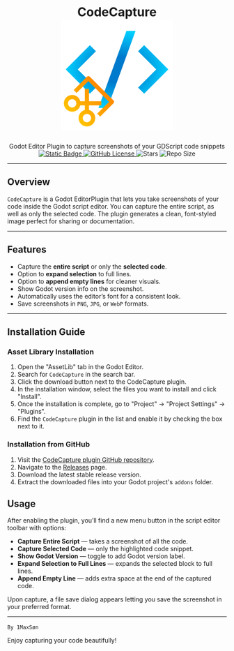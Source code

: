 <h1 align="center">
	<b>CodeCapture</b> <br>
	<img alt="Logo" src="icon.svg">
</h1>
<p align="center">
Godot Editor Plugin to capture screenshots of your GDScript code snippets<br>
<a href="https://godotengine.org/download/archive/">
	<img alt="Static Badge" src="https://img.shields.io/badge/Godot-4.4%2B-blue">
</a>
<a href="LICENSE">
<img alt="GitHub License" src="https://img.shields.io/github/license/1MaxSon/code-capture">
</a>
<img alt="Stars" src="https://img.shields.io/github/stars/1MaxSon/code-capture">
<img alt="Repo Size" src="https://img.shields.io/github/repo-size/1MaxSon/code-capture">

</p>

---

## Overview

`CodeCapture` is a Godot EditorPlugin that lets you take screenshots of your code inside the Godot script editor. You can capture the entire script, as well as only the selected code. The plugin generates a clean, font-styled image perfect for sharing or documentation.

---

## Features

- Capture the **entire script** or only the **selected code**.
- Option to **expand selection** to full lines.
- Option to **append empty lines** for cleaner visuals.
- Show Godot version info on the screenshot.
- Automatically uses the editor’s font for a consistent look.
- Save screenshots in `PNG`, `JPG`, or `WebP` formats.

---

## Installation Guide
### Asset Library Installation
1. Open the "AssetLib" tab in the Godot Editor.
2. Search for `CodeCapture` in the search bar.
3. Click the download button next to the CodeCapture plugin.
4. In the installation window, select the files you want to install and click "Install".
5. Once the installation is complete, go to "Project" -> "Project Settings" -> "Plugins".
6. Find the `CodeCapture` plugin in the list and enable it by checking the box next to it.

### Installation from GitHub
1. Visit the [CodeCapture plugin GitHub repository](https://github.com/1MaxSon/code-capture).
2. Navigate to the [Releases](https://github.com/1MaxSon/code-capture/releases/latest) page.
3. Download the latest stable release version.
4. Extract the downloaded files into your Godot project's `addons` folder.

## Usage

After enabling the plugin, you’ll find a new menu button in the script editor toolbar with options:

- **Capture Entire Script** — takes a screenshot of all the code.
- **Capture Selected Code** — only the highlighted code snippet.
- **Show Godot Version** — toggle to add Godot version label.
- **Expand Selection to Full Lines** — expands the selected block to full lines.
- **Append Empty Line** — adds extra space at the end of the captured code.

Upon capture, a file save dialog appears letting you save the screenshot in your preferred format.

---
`By 1MaxSøn`

Enjoy capturing your code beautifully!

